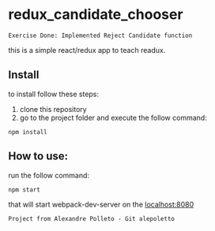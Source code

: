 
# redux_candidate_chooser

```
Exercise Done: Implemented Reject Candidate function
```

this is a simple react/redux app to teach readux.

## Install
to install follow these steps:

1. clone this repository
2. go to the project folder and execute the follow command:

```
npm install
```

## How to use:

run the follow command:

```
npm start
```

that will start webpack-dev-server on the [localhost:8080](http://localhost:8080)

```
Project from Alexandre Polleto - Git alepoletto
```